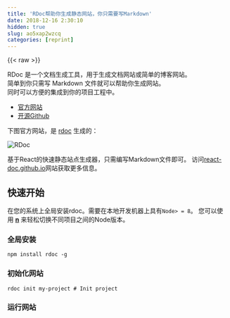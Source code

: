 ```yaml
---
title: 'RDoc帮助你生成静态网站，你只需要写Markdown' 
date: 2018-12-16 2:30:10
hidden: true
slug: ao5xap2wzcq
categories: [reprint]
---
```


{{< raw >}}

                    
<p>RDoc 是一个文档生成工具，用于生成文档网站或简单的博客网站。<br>简单到你只需写 Markdown 文件就可以帮助你生成网站。<br>同时可以方便的集成到你的项目工程中。</p>
<ul>
<li><a href="https://react-doc.github.io/#/" rel="nofollow noreferrer" target="_blank">官方网站</a></li>
<li><a href="https://github.com/jaywcjlove/rdoc" rel="nofollow noreferrer" target="_blank">开源Github</a></li>
</ul>
<p>下图官方网站，是 <a href="https://react-doc.github.io/" rel="nofollow noreferrer" target="_blank">rdoc</a> 生成的：</p>
<p><span class="img-wrap"><img data-src="/img/bV2vnM?w=1287&amp;h=863" src="https://static.alili.tech/img/bV2vnM?w=1287&amp;h=863" alt="RDoc" title="RDoc" style="cursor: pointer; display: inline;"></span></p>
<p>基于React的快速静态站点生成器，只需编写Markdown文件即可。 访问<a href="https://react-doc.github.io/#/" rel="nofollow noreferrer" target="_blank">react-doc.github.io</a>网站获取更多信息。</p>
<h2 id="articleHeader0">快速开始</h2>
<p>在您的系统上全局安装rdoc。需要在本地开发机器上具有<code>Node&gt; = 8</code>。 您可以使用 <strong><a href="https://github.com/tj/n#installation" rel="nofollow noreferrer" target="_blank">n</a></strong> 来轻松切换不同项目之间的Node版本。</p>
<h3 id="articleHeader1">全局安装</h3>
<div class="widget-codetool" style="display:none;">
      <div class="widget-codetool--inner">
      <span class="selectCode code-tool" data-toggle="tooltip" data-placement="top" title="" data-original-title="全选"></span>
      <span type="button" class="copyCode code-tool" data-toggle="tooltip" data-placement="top" data-clipboard-text="npm install rdoc -g" title="" data-original-title="复制"></span>
      <span type="button" class="saveToNote code-tool" data-toggle="tooltip" data-placement="top" title="" data-original-title="放进笔记"></span>
      </div>
      </div><pre class="bash hljs"><code class="bash" style="word-break: break-word; white-space: initial;">npm install rdoc -g</code></pre>
<h3 id="articleHeader2">初始化网站</h3>
<div class="widget-codetool" style="display:none;">
      <div class="widget-codetool--inner">
      <span class="selectCode code-tool" data-toggle="tooltip" data-placement="top" title="" data-original-title="全选"></span>
      <span type="button" class="copyCode code-tool" data-toggle="tooltip" data-placement="top" data-clipboard-text="rdoc init my-project  # Init project" title="" data-original-title="复制"></span>
      <span type="button" class="saveToNote code-tool" data-toggle="tooltip" data-placement="top" title="" data-original-title="放进笔记"></span>
      </div>
      </div><pre class="bash hljs"><code class="bash" style="word-break: break-word; white-space: initial;">rdoc init my-project  <span class="hljs-comment"># Init project</span></code></pre>
<h3 id="articleHeader3">运行网站</h3>
<div class="widget-codetool" style="display:none;">
      <div class="widget-codetool--inner">
      <span class="selectCode code-tool" data-toggle="tooltip" data-placement="top" title="" data-original-title="全选"></span>
      <span type="button" class="copyCode code-tool" data-toggle="tooltip" data-placement="top" data-clipboard-text="cd my-project &amp;&amp; npm start # Into the directory, start the service.


## Compiled successfully!

## You can now view doc-example in the browser.

##  Local:            http://localhost:5858/
##  On Your Network:  http://192.168.188.109:5858/

## Note that the development build is not optimized.
## To create a production build, use npm run build." title="" data-original-title="复制"></span>
      <span type="button" class="saveToNote code-tool" data-toggle="tooltip" data-placement="top" title="" data-original-title="放进笔记"></span>
      </div>
      </div><pre class="bash hljs"><code class="bash"><span class="hljs-built_in">cd</span> my-project &amp;&amp; npm start <span class="hljs-comment"># Into the directory, start the service.</span>


<span class="hljs-comment">## Compiled successfully!</span>

<span class="hljs-comment">## You can now view doc-example in the browser.</span>

<span class="hljs-comment">##  Local:            http://localhost:5858/</span>
<span class="hljs-comment">##  On Your Network:  http://192.168.188.109:5858/</span>

<span class="hljs-comment">## Note that the development build is not optimized.</span>
<span class="hljs-comment">## To create a production build, use npm run build.</span></code></pre>
<h3 id="articleHeader4">编译生成HTML</h3>
<div class="widget-codetool" style="display:none;">
      <div class="widget-codetool--inner">
      <span class="selectCode code-tool" data-toggle="tooltip" data-placement="top" title="" data-original-title="全选"></span>
      <span type="button" class="copyCode code-tool" data-toggle="tooltip" data-placement="top" data-clipboard-text="npm run build" title="" data-original-title="复制"></span>
      <span type="button" class="saveToNote code-tool" data-toggle="tooltip" data-placement="top" title="" data-original-title="放进笔记"></span>
      </div>
      </div><pre class="bash hljs"><code class="bash" style="word-break: break-word; white-space: initial;">npm run build</code></pre>
<h3 id="articleHeader5">修改部署配置</h3>
<p>在 <code>package.json</code> 中配置部署URL</p>
<div class="widget-codetool" style="display:none;">
      <div class="widget-codetool--inner">
      <span class="selectCode code-tool" data-toggle="tooltip" data-placement="top" title="" data-original-title="全选"></span>
      <span type="button" class="copyCode code-tool" data-toggle="tooltip" data-placement="top" data-clipboard-text="{
  &quot;scripts&quot;: {
    &quot;deploy&quot;: &quot;rdoc --publish <您的GitHub仓库地址>&quot;
    ...
  },
  ...
}" title="" data-original-title="复制"></span>
      <span type="button" class="saveToNote code-tool" data-toggle="tooltip" data-placement="top" title="" data-original-title="放进笔记"></span>
      </div>
      </div><pre class="javascript hljs"><code class="js">{
  <span class="hljs-string">"scripts"</span>: {
    <span class="hljs-string">"deploy"</span>: <span class="hljs-string">"rdoc --publish &lt;您的GitHub仓库地址&gt;"</span>
    ...
  },
  ...
}</code></pre>
<p>例如：</p>
<div class="widget-codetool" style="display:none;">
      <div class="widget-codetool--inner">
      <span class="selectCode code-tool" data-toggle="tooltip" data-placement="top" title="" data-original-title="全选"></span>
      <span type="button" class="copyCode code-tool" data-toggle="tooltip" data-placement="top" data-clipboard-text="{
  &quot;scripts&quot;: {
    &quot;deploy&quot;: &quot;rdoc --publish https://github.com/react-doc/react-doc.github.io.git --branch master&quot;
    ...
  },
  ...
}" title="" data-original-title="复制"></span>
      <span type="button" class="saveToNote code-tool" data-toggle="tooltip" data-placement="top" title="" data-original-title="放进笔记"></span>
      </div>
      </div><pre class="javascript hljs"><code class="js">{
  <span class="hljs-string">"scripts"</span>: {
    <span class="hljs-string">"deploy"</span>: <span class="hljs-string">"rdoc --publish https://github.com/react-doc/react-doc.github.io.git --branch master"</span>
    ...
  },
  ...
}</code></pre>
<p>上面 <code>deploy</code> 实例，将当前工程生成的静态 <code>push</code> 到 <code>https://github.com/react-doc/react-doc.github.io.git</code> 仓库的 <code>master</code> 分支中。</p>
<ul><li>
<code>--branch master</code> 参数指定分支，默认没有这个参数，推向指定网站的 <code>gh-pages</code> 分支。</li></ul>
<h3 id="articleHeader6">部署网站</h3>
<div class="widget-codetool" style="display:none;">
      <div class="widget-codetool--inner">
      <span class="selectCode code-tool" data-toggle="tooltip" data-placement="top" title="" data-original-title="全选"></span>
      <span type="button" class="copyCode code-tool" data-toggle="tooltip" data-placement="top" data-clipboard-text="npm run deploy" title="" data-original-title="复制"></span>
      <span type="button" class="saveToNote code-tool" data-toggle="tooltip" data-placement="top" title="" data-original-title="放进笔记"></span>
      </div>
      </div><pre class="bash hljs"><code class="bash" style="word-break: break-word; white-space: initial;">npm run deploy</code></pre>
<p>恭喜你，你已经生成了一个网站。?</p>

                
{{< /raw >}}

# 版权声明
本文资源来源互联网，仅供学习研究使用，版权归该资源的合法拥有者所有，

本文仅用于学习、研究和交流目的。转载请注明出处、完整链接以及原作者。

原作者若认为本站侵犯了您的版权，请联系我们，我们会立即删除！

## 原文标题
RDoc帮助你生成静态网站，你只需要写Markdown

## 原文链接
[https://segmentfault.com/a/1190000012951426](https://segmentfault.com/a/1190000012951426)

